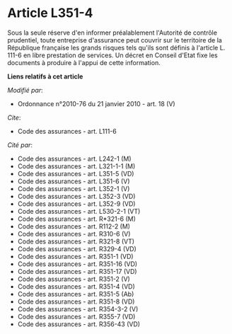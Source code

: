 # Article L351-4

Sous la seule réserve d'en informer préalablement l'Autorité de contrôle prudentiel, toute entreprise d'assurance peut
couvrir sur le territoire de la République française les grands risques tels qu'ils sont définis à l'article L. 111-6 en
libre prestation de services. Un décret en Conseil d'Etat fixe les documents à produire à l'appui de cette information.

**Liens relatifs à cet article**

_Modifié par_:

  - Ordonnance n°2010-76 du 21 janvier 2010 - art. 18 (V)

_Cite_:

  - Code des assurances - art. L111-6

_Cité par_:

  - Code des assurances - art. L242-1 (M)
  - Code des assurances - art. L321-1-1 (M)
  - Code des assurances - art. L351-5 (VD)
  - Code des assurances - art. L351-6 (V)
  - Code des assurances - art. L352-1 (V)
  - Code des assurances - art. L352-3 (VD)
  - Code des assurances - art. L352-9 (VD)
  - Code des assurances - art. L530-2-1 (VT)
  - Code des assurances - art. R*321-6 (M)
  - Code des assurances - art. R112-2 (M)
  - Code des assurances - art. R310-6 (V)
  - Code des assurances - art. R321-8 (VT)
  - Code des assurances - art. R329-4 (VD)
  - Code des assurances - art. R351-1 (VD)
  - Code des assurances - art. R351-16 (VD)
  - Code des assurances - art. R351-17 (VD)
  - Code des assurances - art. R351-2 (V)
  - Code des assurances - art. R351-4 (VD)
  - Code des assurances - art. R351-5 (Ab)
  - Code des assurances - art. R351-8 (VD)
  - Code des assurances - art. R354-3-2 (V)
  - Code des assurances - art. R355-7 (VD)
  - Code des assurances - art. R356-43 (VD)
